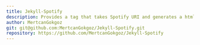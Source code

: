 ```yaml
---
title: Jekyll-Spotify
description: Provides a tag that takes Spotify URI and generates a html snippet to embed player your site
author: MertcanGokgoz
git: git@github.com:MertcanGokgoz/Jekyll-Spotify.git
repository: https://github.com/MertcanGokgoz/Jekyll-Spotify
---
```

